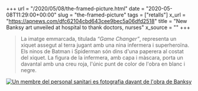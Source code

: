 +++
url = "/2020/05/08/the-framed-picture.html"
date = "2020-05-08T11:29:00+00:00"
slug = "the-framed-picture"
tags = ["retalls"]
x_url = "https://apnews.com/dfc62104cbd643cee9bec5a06dfd2518"
title = "New Banksy art unveiled at hospital to thank doctors, nurses"
x_source = ""
+++


> La imatge emmarcada, titulada *“Game Changer”*, representa un xiquet assegut al terra jugant amb una nina infermera i superheroïna. Els ninos de Batman i Spiderman són dins d'una paperera al costat del xiquet. La figura de la infermera, amb capa i màscara, porta un davantal amb una creu roja, l'únic punt de color de l'obra en blanc i negre.

<a class="image" href="https://apnews.com/dfc62104cbd643cee9bec5a06dfd2518"><img alt="Un membre del personal sanitari es fotografia davant de l'obra de Banksy" src="https://storage.googleapis.com/afs-prod/media/632d55c60598432f8b15702838c3c7ad/800.jpeg"></a>
